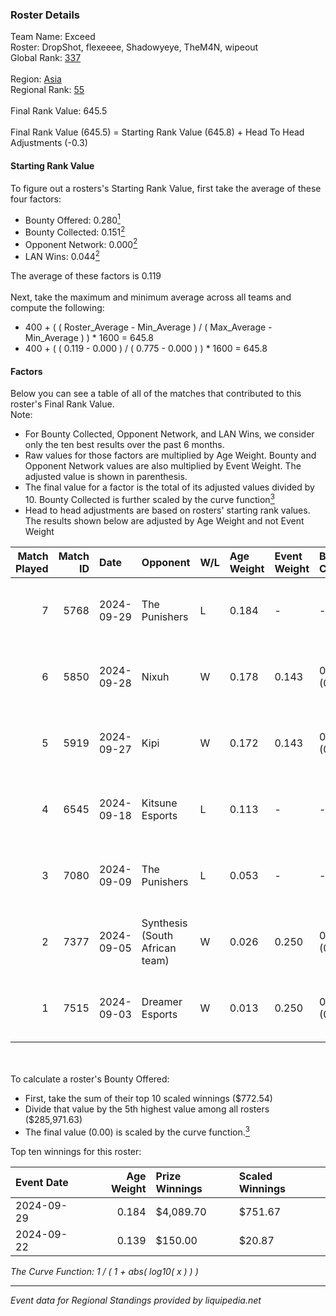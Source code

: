 ### Roster Details<br />
Team Name: Exceed<br />
Roster: DropShot, flexeeee, Shadowyeye, TheM4N, wipeout<br />
Global Rank: [337](../../standings_global_2025_02_28.md)<br />
<br />
Region: [Asia]( ../../standings_asia_2025_02_28.md)<br />
Regional Rank: [55]( ../../standings_asia_2025_02_28.md)<br />
<br />
Final Rank Value:  645.5<br />
<br />
Final Rank Value (645.5) = Starting Rank Value (645.8) + Head To Head Adjustments (-0.3)<br />

#### Starting Rank Value<br />
To figure out a rosters's Starting Rank Value, first take the average of these four factors:<br />
- Bounty Offered: 0.280[<sup>1</sup>](#table2)
- Bounty Collected: 0.151[<sup>2</sup>](#table1)
- Opponent Network: 0.000[<sup>2</sup>](#table1)
- LAN Wins: 0.044[<sup>2</sup>](#table1)

The average of these factors is 0.119<br />
<br />
Next, take the maximum and minimum average across all teams and compute the following:<br />
- 400 + ( ( Roster_Average - Min_Average ) / ( Max_Average - Min_Average ) ) * 1600 = 645.8
- 400 + ( ( 0.119 - 0.000 ) / ( 0.775 - 0.000 ) ) * 1600 = 645.8


#### Factors<br />
Below you can see a table of all of the matches that contributed to this roster's Final Rank Value.<br />
Note:<br />

- For Bounty Collected, Opponent Network, and LAN Wins, we consider only the ten best results over the past 6 months.
- Raw values for those factors are multiplied by Age Weight. Bounty and Opponent Network values are also multiplied by Event Weight. The adjusted value is shown in parenthesis.
- The final value for a factor is the total of its adjusted values divided by 10. Bounty Collected is further scaled by the curve function[<sup>3</sup>](#curveFunction)
- Head to head adjustments are based on rosters' starting rank values. The results shown below are adjusted by Age Weight and not Event Weight
<span id="table1"></span><br />


| Match Played | Match ID | Date       | Opponent                       | W/L | Age Weight | Event Weight | Bounty Collected | Opponent Network | LAN Wins  | H2H Adj. | Roster                                          |
| -: | -: | :- | :- | :- | :- | :- | :- | :- | :- | -: | :- |
|            7 |     5768 | 2024-09-29 | The Punishers                  | L   | 0.184      | -            | -                | -                | -         |    -2.41 | DropShot, flexeeee, Shadowyeye, TheM4N, wipeout |
|            6 |     5850 | 2024-09-28 | Nixuh                          | W   | 0.178      | 0.143        | 0.001 (0.000)    | 0.010 (0.000)    | 1 (0.178) |     2.50 | DropShot, flexeeee, Shadowyeye, TheM4N, wipeout |
|            5 |     5919 | 2024-09-27 | Kipi                           | W   | 0.172      | 0.143        | 0.000 (0.000)    | 0.029 (0.001)    | 1 (0.172) |     1.77 | DropShot, flexeeee, Shadowyeye, TheM4N, wipeout |
|            4 |     6545 | 2024-09-18 | Kitsune Esports                | L   | 0.113      | -            | -                | -                | -         |    -1.88 | DropShot, flexeeee, Shadowyeye, TheM4N, wipeout |
|            3 |     7080 | 2024-09-09 | The Punishers                  | L   | 0.053      | -            | -                | -                | -         |    -0.70 | DropShot, flexeeee, Shadowyeye, TheM4N, wipeout |
|            2 |     7377 | 2024-09-05 | Synthesis (South African team) | W   | 0.026      | 0.250        | 0.000 (0.000)    | 0.001 (0.000)    | 0 (0.000) |     0.34 | DropShot, flexeeee, Shadowyeye, TheM4N, wipeout |
|            1 |     7515 | 2024-09-03 | Dreamer Esports                | W   | 0.013      | 0.250        | 0.000 (0.000)    | 0.001 (0.000)    | 0 (0.000) |     0.11 | DropShot, flexeeee, Shadowyeye, TheM4N, wipeout |

<br />
<span id="table2"></span><br />
To calculate a roster's Bounty Offered:<br />

- First, take the sum of their top 10 scaled winnings ($772.54)
- Divide that value by the 5th highest value among all rosters ($285,971.63)
- The final value (0.00) is scaled by the curve function.[<sup>3</sup>](#curveFunction)

Top ten winnings for this roster:<br />

| Event Date | Age Weight | Prize Winnings | Scaled Winnings |
| :- | -: | :- | :- |
| 2024-09-29 |      0.184 | $4,089.70      | $751.67         |
| 2024-09-22 |      0.139 | $150.00        | $20.87          |


<span id="curveFunction"></span>_The Curve Function: 1 / ( 1 + abs( log10( x ) ) )_<br />

---
_Event data for Regional Standings provided by liquipedia.net_<br />
